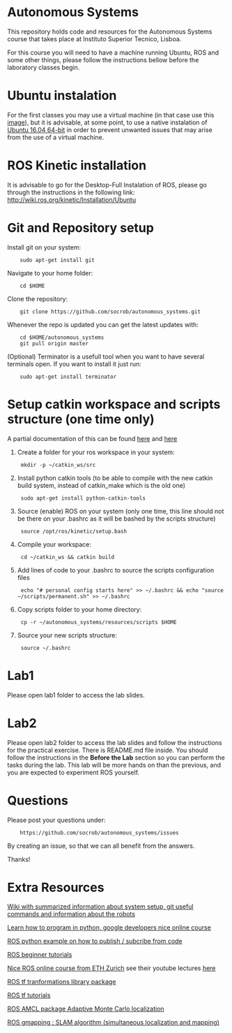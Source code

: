 Autonomous Systems
===

This repository holds code and resources for the Autonomous Systems course that takes place at Instituto Superior Tecnico, Lisboa.

For this course you will need to have a machine running Ubuntu, ROS and some other things, please follow the instructions bellow before the laboratory classes begin.

Ubuntu instalation
===
For the first classes you may use a virtual machine (in that case use this [image](http://soma.isr.ist.utl.pt/irsgroup/saut/ubuntu_16_04_64bit.vdi)), but it is advisable, at some point, to use a native instalation of  [Ubuntu 16.04 64-bit](https://www.ubuntu.com/download/alternative-downloads) in order to prevent unwanted issues that may arise from the use of a virtual machine.

ROS Kinetic installation
===
It is advisable to go for the Desktop-Full Instalation of ROS, please go through the instructions in the following link:
http://wiki.ros.org/kinetic/Installation/Ubuntu

Git and Repository setup
===

Install git on your system:

        sudo apt-get install git

Navigate to your home folder:

        cd $HOME

Clone the repository:

        git clone https://github.com/socrob/autonomous_systems.git

Whenever the repo is updated you can get the latest updates with:
        
        cd $HOME/autonomous_systems
        git pull origin master

(Optional) Terminator is a usefull tool when you want to have several terminals open. If you want to install it just run:

        sudo apt-get install terminator

Setup catkin workspace and scripts structure (one time only)
===

A partial documentation of this can be found [here](http://wiki.ros.org/catkin/Tutorials/create_a_workspace) and [here](http://catkin-tools.readthedocs.io/en/latest/index.html)

1. Create a folder for your ros workspace in your system:

        mkdir -p ~/catkin_ws/src

2. Install python catkin tools (to be able to compile with the new catkin build system, instead of catkin_make which is the old one)

        sudo apt-get install python-catkin-tools

3. Source (enable) ROS on your system (only one time, this line should not be there on your .bashrc as it will be bashed by the scripts structure)

        source /opt/ros/kinetic/setup.bash

4. Compile your workspace:

        cd ~/catkin_ws && catkin build

5. Add lines of code to your .bashrc to source the scripts configuration files

        echo "# personal config starts here" >> ~/.bashrc && echo "source ~/scripts/permanent.sh" >> ~/.bashrc

6. Copy scripts folder to your home directory:

        cp -r ~/autonomous_systems/resources/scripts $HOME

7. Source your new scripts structure:

        source ~/.bashrc

Lab1
===

Please open lab1 folder to access the lab slides.

Lab2
===
Please open lab2 folder to access the lab slides and follow the instructions for the practical exercise. There is README.md file inside. You should follow the instructions in the **Before the Lab** section so you can perform the tasks during the lab. This lab will be more hands on than the previous, and you are expected to experiment ROS yourself.

Questions
===

Please post your questions under:

        https://github.com/socrob/autonomous_systems/issues

By creating an issue, so that we can all benefit from the answers.

Thanks!

Extra Resources
===

[Wiki with summarized information about system setup, git useful commands and information about the robots](https://github.com/socrob/autonomous_systems/wiki)

[Learn how to program in python, google developers nice online course](https://www.youtube.com/watch?v=tKTZoB2Vjuk&list=PL123FD827C7984559)

[ROS python example on how to publish / subcribe from code](http://wiki.ros.org/ROS/Tutorials/WritingPublisherSubscriber%28python%29)

[ROS beginner tutorials](http://wiki.ros.org/ROS/Tutorials)

[Nice ROS online course from ETH Zurich](http://www.rsl.ethz.ch/education-students/lectures/ros.html) see their youtube lectures [here](https://www.youtube.com/watch?list=PLE-BQwvVGf8HOvwXPgtDfWoxd4Cc6ghiP&v=0BxVPCInS3M)

[ROS tf tranformations library package](http://wiki.ros.org/tf)

[ROS tf tutorials](http://wiki.ros.org/tf/Tutorials)

[ROS AMCL package Adaptive Monte Carlo localization](http://wiki.ros.org/amcl)

[ROS gmapping : SLAM algorithm (simultaneous localization and mapping)](http://wiki.ros.org/gmapping)
